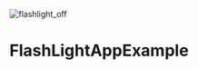 ![flashlight_off](https://github.com/batuhanmrcn/FlashLightAppExample/assets/110394421/b5185b82-8017-4b68-b9b0-d23402832779)
# FlashLightAppExample
